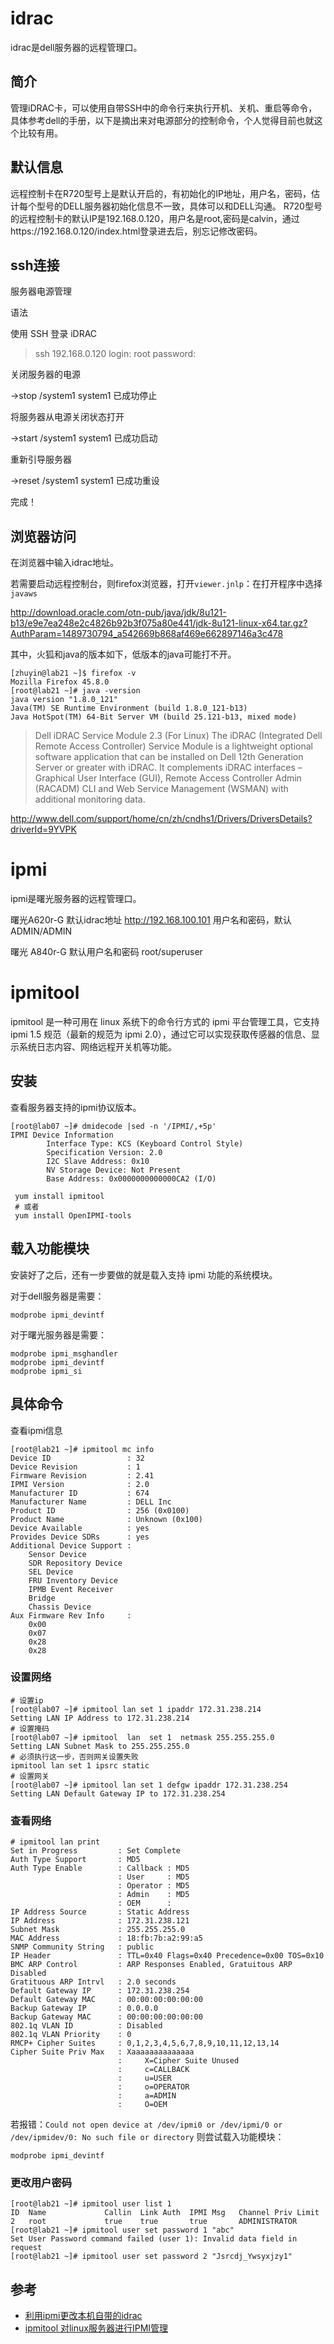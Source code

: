 # idrac

idrac是dell服务器的远程管理口。

## 简介

管理iDRAC卡，可以使用自带SSH中的命令行来执行开机、关机、重启等命令，具体参考dell的手册，以下是摘出来对电源部分的控制命令，个人觉得目前也就这个比较有用。

## 默认信息

远程控制卡在R720型号上是默认开启的，有初始化的IP地址，用户名，密码，估计每个型号的DELL服务器初始化信息不一致，具体可以和DELL沟通。
R720型号的远程控制卡的默认IP是192.168.0.120，用户名是root,密码是calvin，通过https://192.168.0.120/index.html登录进去后，别忘记修改密码。

## ssh连接

服务器电源管理

语法

使用 SSH 登录 iDRAC

>ssh 192.168.0.120 
>login: root 
>password:

关闭服务器的电源

->stop /system1 
system1 已成功停止

将服务器从电源关闭状态打开

->start /system1 
system1 已成功启动

重新引导服务器

->reset /system1 
system1 已成功重设



完成！

## 浏览器访问

在浏览器中输入idrac地址。

若需要启动远程控制台，则firefox浏览器，打开`viewer.jnlp`：在打开程序中选择`javaws`

http://download.oracle.com/otn-pub/java/jdk/8u121-b13/e9e7ea248e2c4826b92b3f075a80e441/jdk-8u121-linux-x64.tar.gz?AuthParam=1489730794_a542669b868af469e662897146a3c478

其中，火狐和java的版本如下，低版本的java可能打不开。
```shell
[zhuyin@lab21 ~]$ firefox -v
Mozilla Firefox 45.8.0
[root@lab21 ~]# java -version
java version "1.8.0_121"
Java(TM) SE Runtime Environment (build 1.8.0_121-b13)
Java HotSpot(TM) 64-Bit Server VM (build 25.121-b13, mixed mode)
```

> Dell iDRAC Service Module 2.3 (For Linux)
> The iDRAC (Integrated Dell Remote Access Controller) Service Module is a lightweight optional software application that can be installed on Dell 12th Generation Server or greater with iDRAC. 
> It complements iDRAC interfaces – Graphical User Interface (GUI), Remote Access Controller Admin (RACADM) CLI and Web Service Management (WSMAN) with additional monitoring data.

http://www.dell.com/support/home/cn/zh/cndhs1/Drivers/DriversDetails?driverId=9YVPK

# ipmi

ipmi是曙光服务器的远程管理口。

曙光A620r-G 默认idrac地址 http://192.168.100.101 用户名和密码，默认ADMIN/ADMIN

曙光 A840r-G 默认用户名和密码 root/superuser

# ipmitool

ipmitool 是一种可用在 linux 系统下的命令行方式的 ipmi 平台管理工具，它支持 ipmi 1.5 规范（最新的规范为 ipmi 2.0），通过它可以实现获取传感器的信息、显示系统日志内容、网络远程开关机等功能。

## 安装

查看服务器支持的ipmi协议版本。

```shell
[root@lab07 ~]# dmidecode |sed -n '/IPMI/,+5p' 
IPMI Device Information
        Interface Type: KCS (Keyboard Control Style)
        Specification Version: 2.0
        I2C Slave Address: 0x10
        NV Storage Device: Not Present
        Base Address: 0x0000000000000CA2 (I/O)
```


```shell
 yum install ipmitool
 # 或者
 yum install OpenIPMI-tools
```

## 载入功能模块

安装好了之后，还有一步要做的就是载入支持 ipmi 功能的系统模块。

对于dell服务器是需要：

```shell
modprobe ipmi_devintf
```

对于曙光服务器是需要：

```shell
modprobe ipmi_msghandler
modprobe ipmi_devintf
modprobe ipmi_si
```

## 具体命令

查看ipmi信息

```shell
[root@lab21 ~]# ipmitool mc info
Device ID                 : 32
Device Revision           : 1
Firmware Revision         : 2.41
IPMI Version              : 2.0
Manufacturer ID           : 674
Manufacturer Name         : DELL Inc
Product ID                : 256 (0x0100)
Product Name              : Unknown (0x100)
Device Available          : yes
Provides Device SDRs      : yes
Additional Device Support :
    Sensor Device
    SDR Repository Device
    SEL Device
    FRU Inventory Device
    IPMB Event Receiver
    Bridge
    Chassis Device
Aux Firmware Rev Info     : 
    0x00
    0x07
    0x28
    0x28
```

### 设置网络

```shell
# 设置ip
[root@lab07 ~]# ipmitool lan set 1 ipaddr 172.31.238.214
Setting LAN IP Address to 172.31.238.214
# 设置掩码
[root@lab07 ~]# ipmitool  lan  set 1  netmask 255.255.255.0  
Setting LAN Subnet Mask to 255.255.255.0
# 必须执行这一步，否则网关设置失败
ipmitool lan set 1 ipsrc static
# 设置网关
[root@lab07 ~]# ipmitool lan set 1 defgw ipaddr 172.31.238.254
Setting LAN Default Gateway IP to 172.31.238.254
```

### 查看网络

```shell
# ipmitool lan print
Set in Progress         : Set Complete
Auth Type Support       : MD5 
Auth Type Enable        : Callback : MD5 
                        : User     : MD5 
                        : Operator : MD5 
                        : Admin    : MD5 
                        : OEM      : 
IP Address Source       : Static Address
IP Address              : 172.31.238.121
Subnet Mask             : 255.255.255.0
MAC Address             : 18:fb:7b:a2:99:a5
SNMP Community String   : public
IP Header               : TTL=0x40 Flags=0x40 Precedence=0x00 TOS=0x10
BMC ARP Control         : ARP Responses Enabled, Gratuitous ARP Disabled
Gratituous ARP Intrvl   : 2.0 seconds
Default Gateway IP      : 172.31.238.254
Default Gateway MAC     : 00:00:00:00:00:00
Backup Gateway IP       : 0.0.0.0
Backup Gateway MAC      : 00:00:00:00:00:00
802.1q VLAN ID          : Disabled
802.1q VLAN Priority    : 0
RMCP+ Cipher Suites     : 0,1,2,3,4,5,6,7,8,9,10,11,12,13,14
Cipher Suite Priv Max   : Xaaaaaaaaaaaaaa
                        :     X=Cipher Suite Unused
                        :     c=CALLBACK
                        :     u=USER
                        :     o=OPERATOR
                        :     a=ADMIN
                        :     O=OEM
```

若报错：`Could not open device at /dev/ipmi0 or /dev/ipmi/0 or /dev/ipmidev/0: No such file or directory`
则尝试载入功能模块：

```shell
modprobe ipmi_devintf
```

### 更改用户密码

```shell
[root@lab21 ~]# ipmitool user list 1
ID  Name             Callin  Link Auth  IPMI Msg   Channel Priv Limit
2   root             true    true       true       ADMINISTRATOR
[root@lab21 ~]# ipmitool user set password 1 "abc"
Set User Password command failed (user 1): Invalid data field in request
[root@lab21 ~]# ipmitool user set password 2 "Jsrcdj_Ywsyxjzy1"
```

## 参考

- [利用ipmi更改本机自带的idrac](http://nosmoking.blog.51cto.com/3263888/1696017/)
- [ipmitool 对linux服务器进行IPMI管理](https://my.oschina.net/davehe/blog/88801?from=rss)
